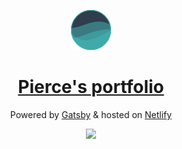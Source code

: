 <p align="center">
  <a href="localhost:8000">
    <img alt="Gatsby" src="icon.png" width="64" />
  </a>
</p>

<h1 align="center">
  <a href="localhost:8000">
    Pierce's portfolio
  </a>
</h1>

<p align="center">Powered by <a href="https://www.gatsbyjs.org/">Gatsby</a> & hosted on <a href="http://netlify.com">Netlify</a></p>

<p align="center">
  <img src="https://api.netlify.com/api/v1/badges/4ce0121c-03ca-4c71-9acc-7109a9bb96aa/deploy-status" />
</p>
